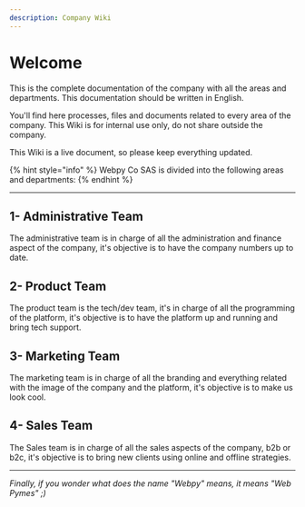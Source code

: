 ```yaml
---
description: Company Wiki
---
```


# Welcome

This is the complete documentation of the company with all the areas and departments. This documentation should be written in English.&#x20;

You'll find here processes, files and documents related to every area of the company. This Wiki is for internal use only, do not share outside the company. &#x20;

This Wiki is a live document, so please keep everything updated.

{% hint style="info" %}
Webpy Co SAS is divided into the following areas and departments:
{% endhint %}

***

## 1- Administrative Team

The administrative team is in charge of all the administration and finance aspect of the company, it's objective is to have the company numbers up to date.

## 2- Product Team

The product team is the tech/dev team, it's in charge of all the programming of the platform, it's objective is to have the platform up and running and bring tech support.

## 3- Marketing Team

The marketing team is in charge of all the branding and everything related with the image of the company and the platform, it's objective is to make us look cool.

## 4- Sales Team

The Sales team is in charge of all the sales aspects of the company, b2b or b2c, it's objective is to bring new clients using online and offline strategies.

***

_Finally, if you wonder what does the name "Webpy" means, it means "Web Pymes" ;)_
